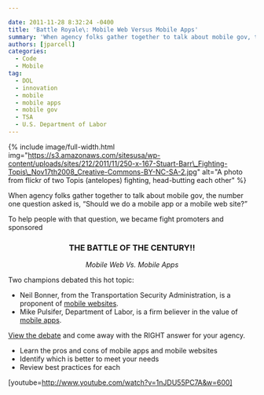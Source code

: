 ```yaml
---

date: 2011-11-28 8:32:24 -0400
title: 'Battle Royale\: Mobile Web Versus Mobile Apps'
summary: 'When agency folks gather together to talk about mobile gov, the number one question asked is, &amp;#8220;Should we do a mobile app or a mobile web site?&amp;#8221; To help people with that question,&nbsp;we became fight promoters and sponsored THE BATTLE OF THE CENTURY!! Mobile Web Vs. Mobile Apps Two champions debated this hot topic\: Neil'
authors: [jparcell]
categories:
  - Code
  - Mobile
tag:
  - DOL
  - innovation
  - mobile
  - mobile apps
  - mobile gov
  - TSA
  - U.S. Department of Labor
---
```



{% include image/full-width.html img="https://s3.amazonaws.com/sitesusa/wp-content/uploads/sites/212/2011/11/250-x-167-Stuart-Barr\_Fighting-Topis\_Nov17th2008_Creative-Commons-BY-NC-SA-2.jpg" alt="A photo from flickr of two Topis (antelopes) fighting, head-butting each other" %}

When agency folks gather together to talk about mobile gov, the number one question asked is, &#8220;Should we do a mobile app or a mobile web site?&#8221;

To help people with that question, we became fight promoters and sponsored

<h3 style="text-align: center">
  THE BATTLE OF THE CENTURY!!
</h3>

<p style="text-align: center">
  <em>Mobile Web Vs. Mobile Apps</em>
</p>

Two champions debated this hot topic:

  * Neil Bonner, from the Transportation Security Administration, is a proponent of [mobile websites](http://apps.tsa.dhs.gov/mytsa/).
  * Mike Pulsifer, Department of Labor, is a firm believer in the value of [mobile apps](http://www.dol.gov/dol/apps/).

[View the debate](https://s3.amazonaws.com/sitesusa/wp-content/uploads/sites/212/2011/11/mobile-apps-vs-mobile-web-slides.pdf) and come away with the RIGHT answer for your agency.

  * Learn the pros and cons of mobile apps and mobile websites
  * Identify which is better to meet your needs
  * Review best practices for each

[youtube=http://www.youtube.com/watch?v=1nJDU55PC7A&w=600]
